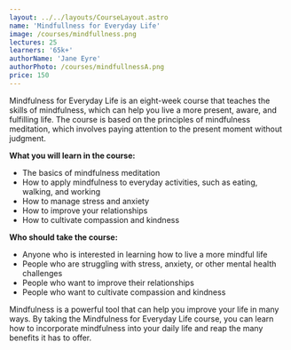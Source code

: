 ```yaml
---
layout: ../../layouts/CourseLayout.astro
name: 'Mindfullness for Everyday Life'
image: /courses/mindfullness.png
lectures: 25
learners: '65k+'
authorName: 'Jane Eyre'
authorPhoto: /courses/mindfullnessA.png
price: 150
---
```



Mindfulness for Everyday Life is an eight-week course that teaches the skills of mindfulness, which can help you live a more present, aware, and fulfilling life. The course is based on the principles of mindfulness meditation, which involves paying attention to the present moment without judgment.

**What you will learn in the course:**
- The basics of mindfulness meditation
- How to apply mindfulness to everyday activities, such as eating, walking, and working
- How to manage stress and anxiety
- How to improve your relationships
- How to cultivate compassion and kindness

**Who should take the course:**
- Anyone who is interested in learning how to live a more mindful life
- People who are struggling with stress, anxiety, or other mental health challenges
- People who want to improve their relationships
- People who want to cultivate compassion and kindness

Mindfulness is a powerful tool that can help you improve your life in many ways. By taking the Mindfulness for Everyday Life course, you can learn how to incorporate mindfulness into your daily life and reap the many benefits it has to offer.



